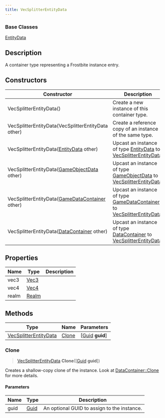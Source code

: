 ```yaml
---
title: VecSplitterEntityData
---
```

### Base Classes

[EntityData](EntityData)

## Description

A container type representing a Frostbite instance entry.

## Constructors

| Constructor                                                                      | Description                                                                                                                       |
| -------------------------------------------------------------------------------- | --------------------------------------------------------------------------------------------------------------------------------- |
| VecSplitterEntityData()                                                          | Create a new instance of this container type.                                                                                     |
| VecSplitterEntityData(VecSplitterEntityData other)                               | Create a reference copy of an instance of the same type.                                                                          |
| VecSplitterEntityData([EntityData](EntityData) other)                            | Upcast an instance of type [EntityData](EntityData) to [VecSplitterEntityData](VecSplitterEntityData).                            |
| VecSplitterEntityData([GameObjectData](GameObjectData) other)                    | Upcast an instance of type [GameObjectData](GameObjectData) to [VecSplitterEntityData](VecSplitterEntityData).                    |
| VecSplitterEntityData([GameDataContainer](GameDataContainer) other)              | Upcast an instance of type [GameDataContainer](GameDataContainer) to [VecSplitterEntityData](VecSplitterEntityData).              |
| VecSplitterEntityData([DataContainer](/vext/ref/shared/class/datacontainer) other) | Upcast an instance of type [DataContainer](/vext/ref/shared/class/datacontainer) to [VecSplitterEntityData](VecSplitterEntityData). |

## Properties

| Name  | Type                              | Description |
| ----- | --------------------------------- | ----------- |
| vec3  | [Vec3](/vext/ref/shared/class/Vec3) |             |
| vec4  | [Vec4](/vext/ref/shared/class/Vec4) |             |
| realm | [Realm](Realm)                    |             |

## Methods

| Type                                           | Name            | Parameters                                     |
| ---------------------------------------------- | --------------- | ---------------------------------------------- |
| [VecSplitterEntityData](VecSplitterEntityData) | [Clone](#clone) | \[[Guid](/vext/ref/shared/class/guid) **guid**\] |

### Clone

> [VecSplitterEntityData](VecSplitterEntityData) **Clone**(\[[Guid](/vext/ref/shared/class/guid) **guid**\])

Creates a shallow-copy clone of the instance. Look at [DataContainer::Clone](/vext/ref/shared/class/datacontainer#clone) for more details.

#### Parameters

| Name | Type         | Description                                 |
| ---- | ------------ | ------------------------------------------- |
| guid | [Guid](Guid) | An optional GUID to assign to the instance. |

